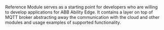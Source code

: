 Reference Module serves as a starting point for developers who are willing to develop applications for ABB Ability Edge. It contains a layer on top of MQTT broker abstracting away the communication with the cloud and other modules and usage examples of supported functionality.
